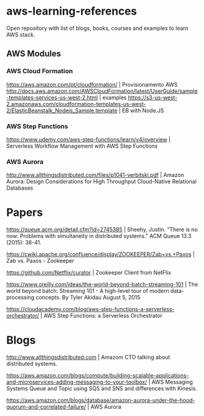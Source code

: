 # aws-learning-references
Open repository with list of blogs, books, courses and examples to learn AWS stack.

## AWS Modules

### AWS Cloud Formation
https://aws.amazon.com/pt/cloudformation/ | Provisionamento AWS
http://docs.aws.amazon.com/AWSCloudFormation/latest/UserGuide/sample-templates-services-us-west-2.html | examples
https://s3-us-west-2.amazonaws.com/cloudformation-templates-us-west-2/ElasticBeanstalk_Nodejs_Sample.template | EB with Node.JS

### AWS Step Functions

https://www.udemy.com/aws-step-functions/learn/v4/overview | Serverless Workflow Management with AWS Step Functions

### AWS Aurora
http://www.allthingsdistributed.com/files/p1041-verbitski.pdf | Amazon Aurora: Design Considerations for High Throughput Cloud-Native Relational Databases

# Papers

https://queue.acm.org/detail.cfm?id=2745385 | Sheehy, Justin. "There is no now: Problems with simultaneity in distributed systems." ACM Queue 13.3 (2015): 36-41.

https://cwiki.apache.org/confluence/display/ZOOKEEPER/Zab+vs.+Paxos | Zab vs. Paxos - Zookeeper

https://github.com/Netflix/curator | Zookeeper Client from NetFlix

https://www.oreilly.com/ideas/the-world-beyond-batch-streaming-101 | The world beyond batch: Streaming 101 - A high-level tour of modern data-processing concepts. By Tyler Akidau August 5, 2015

https://cloudacademy.com/blog/aws-step-functions-a-serverless-orchestrator/ | AWS Step Functions: a Serverless Orchestrator


# Blogs
 
http://www.allthingsdistributed.com | Amazom CTO talking about distributed systems.

https://aws.amazon.com/blogs/compute/building-scalable-applications-and-microservices-adding-messaging-to-your-toolbox/ | AWS Messaging Systems Queue and Topic using SQS and SNS and differences with Kinesis.

https://aws.amazon.com/blogs/database/amazon-aurora-under-the-hood-quorum-and-correlated-failure/ | AWS Aurora
